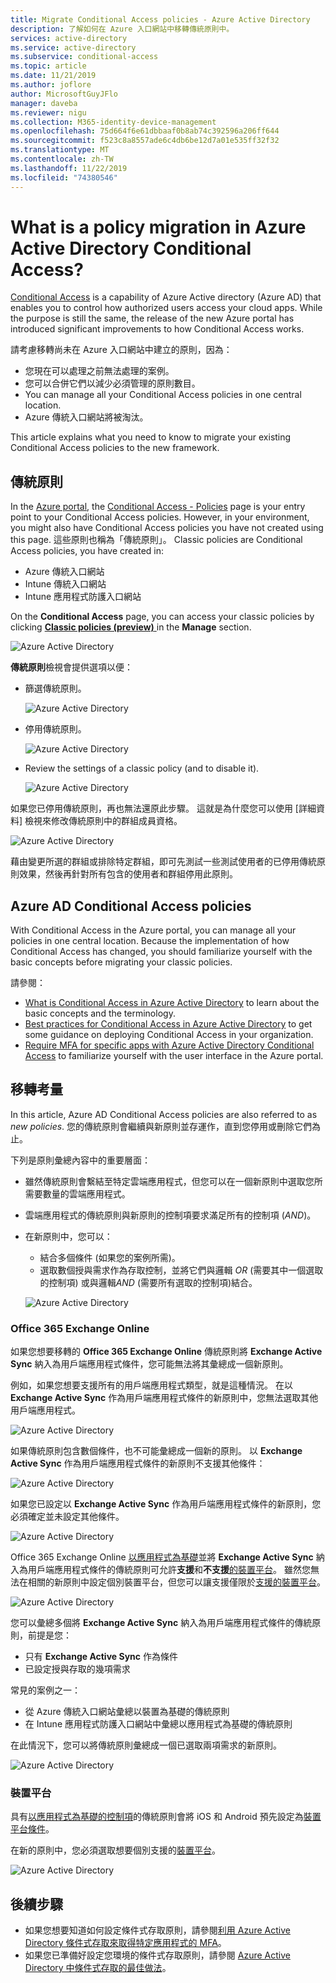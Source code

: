 ```yaml
---
title: Migrate Conditional Access policies - Azure Active Directory
description: 了解如何在 Azure 入口網站中移轉傳統原則中。
services: active-directory
ms.service: active-directory
ms.subservice: conditional-access
ms.topic: article
ms.date: 11/21/2019
ms.author: joflore
author: MicrosoftGuyJFlo
manager: daveba
ms.reviewer: nigu
ms.collection: M365-identity-device-management
ms.openlocfilehash: 75d664f6e61dbbaaf0b8ab74c392596a206ff644
ms.sourcegitcommit: f523c8a8557ade6c4db6be12d7a01e535ff32f32
ms.translationtype: MT
ms.contentlocale: zh-TW
ms.lasthandoff: 11/22/2019
ms.locfileid: "74380546"
---
```

# <a name="what-is-a-policy-migration-in-azure-active-directory-conditional-access"></a>What is a policy migration in Azure Active Directory Conditional Access? 

[Conditional Access](../active-directory-conditional-access-azure-portal.md) is a capability of Azure Active directory (Azure AD) that enables you to control how authorized users access your cloud apps. While the purpose is still the same, the release of the new Azure portal has introduced significant improvements to how Conditional Access works.

請考慮移轉尚未在 Azure 入口網站中建立的原則，因為：

- 您現在可以處理之前無法處理的案例。
- 您可以合併它們以減少必須管理的原則數目。   
- You can manage all your Conditional Access policies in one central location.
- Azure 傳統入口網站將被淘汰。   

This article explains what you need to know to migrate your existing Conditional Access policies to the new framework.
 
## <a name="classic-policies"></a>傳統原則

In the [Azure portal](https://portal.azure.com), the [Conditional Access - Policies](https://portal.azure.com/#blade/Microsoft_AAD_IAM/ConditionalAccessBlade/Policies) page is your entry point to your Conditional Access policies. However, in your environment, you might also have Conditional Access policies you have not created using this page. 這些原則也稱為「傳統原則」。 Classic policies are Conditional Access policies, you have created in:

- Azure 傳統入口網站
- Intune 傳統入口網站
- Intune 應用程式防護入口網站

On the **Conditional Access** page, you can access your classic policies by clicking [**Classic policies (preview)** ](https://portal.azure.com/#blade/Microsoft_AAD_IAM/ConditionalAccessBlade/ClassicPolicies) in the **Manage** section. 

![Azure Active Directory](./media/policy-migration/71.png)

**傳統原則**檢視會提供選項以便：

- 篩選傳統原則。
 
   ![Azure Active Directory](./media/policy-migration/72.png)

- 停用傳統原則。

   ![Azure Active Directory](./media/policy-migration/73.png)
   
- Review the settings of a classic policy (and to disable it).

   ![Azure Active Directory](./media/policy-migration/74.png)

如果您已停用傳統原則，再也無法還原此步驟。 這就是為什麼您可以使用 [詳細資料] 檢視來修改傳統原則中的群組成員資格。 

![Azure Active Directory](./media/policy-migration/75.png)

藉由變更所選的群組或排除特定群組，即可先測試一些測試使用者的已停用傳統原則效果，然後再針對所有包含的使用者和群組停用此原則。 

## <a name="azure-ad-conditional-access-policies"></a>Azure AD Conditional Access policies

With Conditional Access in the Azure portal, you can manage all your policies in one central location. Because the implementation of how Conditional Access has changed, you should familiarize yourself with the basic concepts before migrating your classic policies.

請參閱：

- [What is Conditional Access in Azure Active Directory](../active-directory-conditional-access-azure-portal.md) to learn about the basic concepts and the terminology.
- [Best practices for Conditional Access in Azure Active Directory](best-practices.md) to get some guidance on deploying Conditional Access in your organization.
- [Require MFA for specific apps with Azure Active Directory Conditional Access](app-based-mfa.md) to familiarize yourself with the user interface in the Azure portal.
 
## <a name="migration-considerations"></a>移轉考量

In this article, Azure AD Conditional Access policies are also referred to as *new policies*.
您的傳統原則會繼續與新原則並存運作，直到您停用或刪除它們為止。 

下列是原則彙總內容中的重要層面：

- 雖然傳統原則會繫結至特定雲端應用程式，但您可以在一個新原則中選取您所需要數量的雲端應用程式。
- 雲端應用程式的傳統原則與新原則的控制項要求滿足所有的控制項 (*AND*)。 
- 在新原則中，您可以：
   - 結合多個條件 (如果您的案例所需)。 
   - 選取數個授與需求作為存取控制，並將它們與邏輯 *OR* (需要其中一個選取的控制項) 或與邏輯*AND* (需要所有選取的控制項)結合。

   ![Azure Active Directory](./media/policy-migration/25.png)

### <a name="office-365-exchange-online"></a>Office 365 Exchange Online

如果您想要移轉的 **Office 365 Exchange Online** 傳統原則將 **Exchange Active Sync** 納入為用戶端應用程式條件，您可能無法將其彙總成一個新原則。 

例如，如果您想要支援所有的用戶端應用程式類型，就是這種情況。 在以 **Exchange Active Sync** 作為用戶端應用程式條件的新原則中，您無法選取其他用戶端應用程式。

![Azure Active Directory](./media/policy-migration/64.png)

如果傳統原則包含數個條件，也不可能彙總成一個新的原則。 以 **Exchange Active Sync** 作為用戶端應用程式條件的新原則不支援其他條件：   

![Azure Active Directory](./media/policy-migration/08.png)

如果您已設定以 **Exchange Active Sync** 作為用戶端應用程式條件的新原則，您必須確定並未設定其他條件。 

![Azure Active Directory](./media/policy-migration/16.png)
 
Office 365 Exchange Online [以應用程式為基礎](technical-reference.md#approved-client-app-requirement)並將 **Exchange Active Sync** 納入為用戶端應用程式條件的傳統原則可允許**支援**和**不支援**[的裝置平台](technical-reference.md#device-platform-condition)。 雖然您無法在相關的新原則中設定個別裝置平台，但您可以讓支援僅限於[支援的裝置平台](technical-reference.md#device-platform-condition)。 

![Azure Active Directory](./media/policy-migration/65.png)

您可以彙總多個將 **Exchange Active Sync** 納入為用戶端應用程式條件的傳統原則，前提是您：

- 只有 **Exchange Active Sync** 作為條件 
- 已設定授與存取的幾項需求

常見的案例之一：

- 從 Azure 傳統入口網站彙總以裝置為基礎的傳統原則 
- 在 Intune 應用程式防護入口網站中彙總以應用程式為基礎的傳統原則 
 
在此情況下，您可以將傳統原則彙總成一個已選取兩項需求的新原則。

![Azure Active Directory](./media/policy-migration/62.png)

### <a name="device-platforms"></a>裝置平台

具有[以應用程式為基礎的控制項](technical-reference.md#approved-client-app-requirement)的傳統原則會將 iOS 和 Android 預先設定為[裝置平台條件](technical-reference.md#device-platform-condition)。 

在新的原則中，您必須選取想要個別支援的[裝置平台](technical-reference.md#device-platform-condition)。

![Azure Active Directory](./media/policy-migration/41.png)

## <a name="next-steps"></a>後續步驟

- 如果您想要知道如何設定條件式存取原則，請參閱[利用 Azure Active Directory 條件式存取來取得特定應用程式的 MFA](app-based-mfa.md)。
- 如果您已準備好設定您環境的條件式存取原則，請參閱 [Azure Active Directory 中條件式存取的最佳做法](best-practices.md)。 
